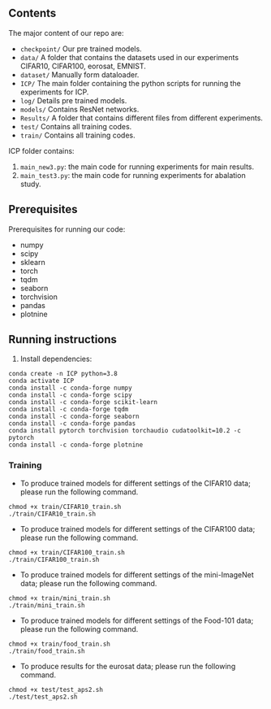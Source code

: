 ## Contents
The major content of our repo are:
 - `checkpoint/` Our pre trained models.
 - `data/` A folder that contains the datasets used in our experiments CIFAR10, CIFAR100, eorosat, EMNIST.
 - `dataset/` Manually form dataloader.
 - `ICP/` The main folder containing the python scripts for running the experiments for ICP.
 - `log/` Details pre trained models.
 - `models/` Contains ResNet networks.
 - `Results/` A folder that contains different files from different experiments.
 - `test/` Contains all training codes.
 - `train/` Contains all training codes.

ICP folder contains:

1. `main_new3.py`: the main code for running experiments for main results.
2. `main_test3.py`: the main code for running experiments for abalation study.

## Prerequisites

Prerequisites for running our code:
 - numpy
 - scipy
 - sklearn
 - torch
 - tqdm
 - seaborn
 - torchvision
 - pandas
 - plotnine
 
## Running instructions
1.  Install dependencies:
```
conda create -n ICP python=3.8
conda activate ICP
conda install -c conda-forge numpy
conda install -c conda-forge scipy
conda install -c conda-forge scikit-learn
conda install -c conda-forge tqdm
conda install -c conda-forge seaborn
conda install -c conda-forge pandas
conda install pytorch torchvision torchaudio cudatoolkit=10.2 -c pytorch
conda install -c conda-forge plotnine
```

### Training 


- To produce trained models for different settings of the CIFAR10 data; please run the following command.
```
chmod +x train/CIFAR10_train.sh
./train/CIFAR10_train.sh
```

- To produce trained models for different settings of the CIFAR100 data; please run the following command.
```
chmod +x train/CIFAR100_train.sh
./train/CIFAR100_train.sh
```

- To produce trained models for different settings of the mini-ImageNet data; please run the following command.
```
chmod +x train/mini_train.sh
./train/mini_train.sh
```

- To produce trained models for different settings of the Food-101 data; please run the following command.
```
chmod +x train/food_train.sh
./train/food_train.sh
```

- To produce results for the eurosat data; please run the following command.
```
chmod +x test/test_aps2.sh
./test/test_aps2.sh
```